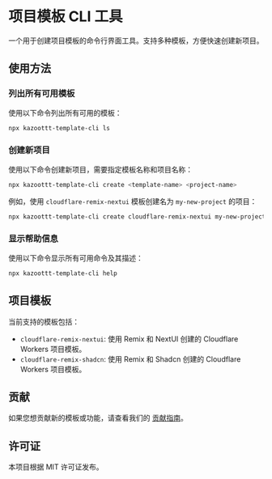 # 项目模板 CLI 工具

一个用于创建项目模板的命令行界面工具。支持多种模板，方便快速创建新项目。

## 使用方法

### 列出所有可用模板

使用以下命令列出所有可用的模板：

```bash
npx kazoottt-template-cli ls
```

### 创建新项目

使用以下命令创建新项目，需要指定模板名称和项目名称：

```bash
npx kazoottt-template-cli create <template-name> <project-name>
```

例如，使用 `cloudflare-remix-nextui` 模板创建名为 `my-new-project` 的项目：

```bash
npx kazoottt-template-cli create cloudflare-remix-nextui my-new-project
```

### 显示帮助信息

使用以下命令显示所有可用命令及其描述：

```bash
npx kazoottt-template-cli help
```

## 项目模板

当前支持的模板包括：

* `cloudflare-remix-nextui`: 使用 Remix 和 NextUI 创建的 Cloudflare Workers 项目模板。
* `cloudflare-remix-shadcn`: 使用 Remix 和 Shadcn 创建的 Cloudflare Workers 项目模板。

## 贡献

如果您想贡献新的模板或功能，请查看我们的 [贡献指南](https://github.com/kazoottt/kazoottt-template-cli/blob/main/CONTRIBUTING.md)。

## 许可证

本项目根据 MIT 许可证发布。
